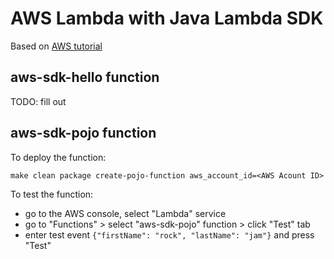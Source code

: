# AWS Lambda with Java Lambda SDK 

Based on [AWS tutorial](https://aws.amazon.com/blogs/compute/clojure/) 

## aws-sdk-hello function

TODO: fill out

## aws-sdk-pojo function

To deploy the function:
```
make clean package create-pojo-function aws_account_id=<AWS Acount ID> 
```

To test the function: 
* go to the AWS console, select "Lambda" service
* go to "Functions" > select "aws-sdk-pojo" function > click "Test" tab
* enter test event `{"firstName": "rock", "lastName": "jam"}` and press "Test"
